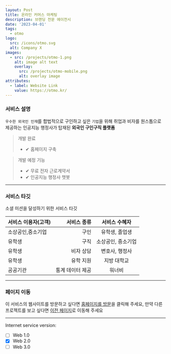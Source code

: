```yaml
---
layout: Post
title: 온라인 커머스 마케팅
description: 브랜딩 전문 에이전시
date: '2023-04-01'
tags:
  - otmo
logo:
  src: /icons/otmo.svg
  alt: Company X
images:
  - src: /projects/otmo-1.png
    alt: image alt text
    overlay:
      src: /projects/otmo-mobile.png
      alt: overlay image
attributes:
  - label: Website Link
    value: https://otmo.kr/
---
```


### 서비스 설명

`우수한 외국인 인재`를 합법적으로 구인하고 싶은 `기업`을 위해 취업과 
비자를 원스톱으로 제공하는 인공지능 행정사가 탑재된 **외국인 구인구직 플랫폼**

> 개발 완료
> - ✔ 홈페이지 구축

> 개발 예정 기능
> - ✔ 무료 전자 근로계약서
> - ✔ 인공지능 행정사 챗봇

---

### 서비스 타깃

소셜 미션을 달성하기 위한 서비스 타깃

|서비스 이용자(고객) |서비스 종류  | 서비스 수혜자|
|:--- | ---: | :---:|
|소상공인,중소기업|구인|유학생, 졸업생|
|유학생|구직|소상공인, 중소기업|
|유학생|비자 상담|변호사, 행정사|
|유학생|유학 지원|지방 대학교|
|공공기관|통계 데이터 제공|워너비|

---

### 페이지 이동

이 서비스의 웹사이트를 방문하고 싶다면 [홈페이지를 방문](https://otmo.kr/)을 클릭해 주세요, 만약 다른 프로젝트를 보고 싶다면 [이전 페이지](../projects)로 이동해 주세요

---

Internet service version:

- [ ] Web 1.0
- [x] Web 2.0
- [ ] Web 3.0